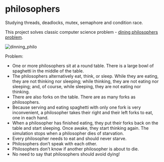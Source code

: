 # philosophers
Studying threads, deadlocks, mutex, semaphore and condition race.

This project solves classic computer science problem - [dining philosophers problem]([https://www.google.com](https://en.wikipedia.org/wiki/Dining_philosophers_problem)).

![dinning_philo](https://user-images.githubusercontent.com/76565555/170770906-abe27632-6367-4ba8-91a4-9294fe929e3f.jpg)

Problem:
* One or more philosophers sit at a round table.
There is a large bowl of spaghetti in the middle of the table.
* The philosophers alternatively eat, think, or sleep. While they are eating, they are not thinking nor sleeping; while thinking, they are not eating nor sleeping; and, of course, while sleeping, they are not eating nor thinking.
* There are also forks on the table. There are as many forks as philosophers.
* Because serving and eating spaghetti with only one fork is very inconvenient, a
philosopher takes their right and their left forks to eat, one in each hand.
* When a philosopher has finished eating, they put their forks back on the table and
start sleeping. Once awake, they start thinking again. The simulation stops when
a philosopher dies of starvation.
* Every philosopher needs to eat and should never starve.
* Philosophers don’t speak with each other.
* Philosophers don’t know if another philosopher is about to die.
* No need to say that philosophers should avoid dying!
